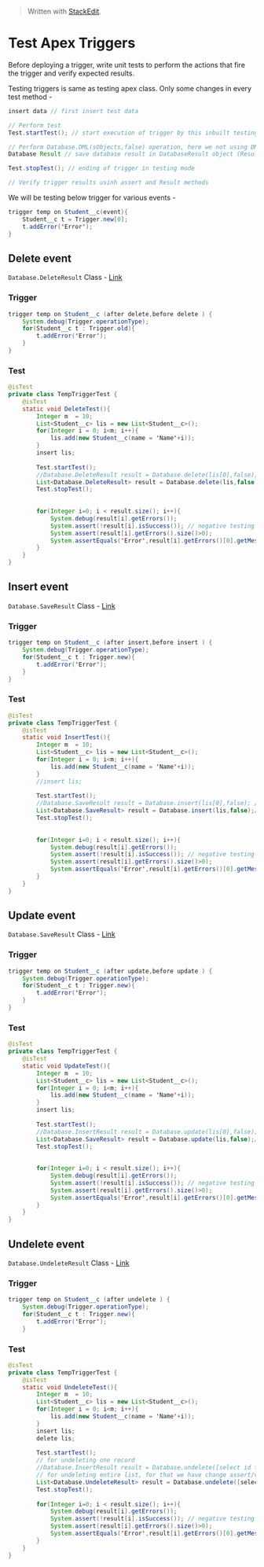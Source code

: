 ﻿


> Written with [StackEdit](https://stackedit.io/).

# Test Apex Triggers


Before deploying a trigger, write unit tests to perform the actions that fire the trigger and verify expected results.

Testing triggers is same as testing apex class. Only some changes in every test method - 

```java
insert data // first insert test data

// Perform test
Test.startTest(); // start execution of trigger by this inbuilt testing method

// Perform Database.DML(sObjects,false) operation, here we not using DML operations direct but Database class methods and setting second parameter to false i.e allow partial success even error occurs.
Database Result // save database result in DatabaseResult object (Result object is different for every DML operation)

Test.stopTest(); // ending of trigger in testing mode

// Verify trigger results usinh assert and Result methods 
```

We will be testing below trigger for various events - 

```java
trigger temp on Student__c(event){
	Student__c t = Trigger.new[0];
	t.addError('Error');
}
```

## Delete event

`Database.DeleteResult` Class - [Link](https://developer.salesforce.com/docs/atlas.en-us.apexref.meta/apexref/apex_methods_system_database_deleteresult.htm#apex_methods_system_database_deleteresult)

### Trigger
```java 
trigger temp on Student__c (after delete,before delete ) {
    System.debug(Trigger.operationType);
    for(Student__c t : Trigger.old){
		t.addError('Error');
    }
}
```
### Test 

```java
@isTest
private class TempTriggerTest {
    @isTest
    static void DeleteTest(){
        Integer m  = 10;
        List<Student__c> lis = new List<Student__c>();
        for(Integer i = 0; i<m; i++){
            lis.add(new Student__c(name = 'Name'+i));
        }
        insert lis;
        
        Test.startTest();
        //Database.DeleteResult result = Database.delete(lis[0],false); // for deleting one record
        List<Database.DeleteResult> result = Database.delete(lis,false);// for deleting entire list, for that we have change assert/verify logic accordingly
        Test.stopTest();
        
        
        for(Integer i=0; i < result.size(); i++){
            System.debug(result[i].getErrors()); 
            System.assert(!result[i].isSuccess()); // negative testing - we checking for fail condition
            System.assert(result[i].getErrors().size()>0);
            System.assertEquals('Error',result[i].getErrors()[0].getMessage());
        }   
    }
}
```

## Insert event 

`Database.SaveResult` Class - [Link](https://developer.salesforce.com/docs/atlas.en-us.apexref.meta/apexref/apex_methods_system_database_saveresult.htm)

### Trigger

```java
trigger temp on Student__c (after insert,before insert ) {
    System.debug(Trigger.operationType);
    for(Student__c t : Trigger.new){
		t.addError('Error');
    }
}
```

### Test 

```java
@isTest
private class TempTriggerTest {
    @isTest
    static void InsertTest(){
        Integer m  = 10;
        List<Student__c> lis = new List<Student__c>();
        for(Integer i = 0; i<m; i++){
            lis.add(new Student__c(name = 'Name'+i));
        }
        //insert lis;
        
        Test.startTest();
        //Database.SaveResult result = Database.insert(lis[0],false); // for inserting one record
        List<Database.SaveResult> result = Database.insert(lis,false);// for inserting entire list, for that we have change assert/verify logic accordingly
        Test.stopTest();
        
        
        for(Integer i=0; i < result.size(); i++){
            System.debug(result[i].getErrors()); 
            System.assert(!result[i].isSuccess()); // negative testing - we checking for fail condition
            System.assert(result[i].getErrors().size()>0);
            System.assertEquals('Error',result[i].getErrors()[0].getMessage());
        }   
    }
}
```


## Update event

`Database.SaveResult` Class - [Link](https://developer.salesforce.com/docs/atlas.en-us.apexref.meta/apexref/apex_methods_system_database_saveresult.htm)

### Trigger

```java
trigger temp on Student__c (after update,before update ) {
    System.debug(Trigger.operationType);
    for(Student__c t : Trigger.new){
		t.addError('Error');
    }
}
```

### Test

```java
@isTest
private class TempTriggerTest {
    @isTest
    static void UpdateTest(){
        Integer m  = 10;
        List<Student__c> lis = new List<Student__c>();
        for(Integer i = 0; i<m; i++){
            lis.add(new Student__c(name = 'Name'+i));
        }
        insert lis;
        
        Test.startTest();
        //Database.InsertResult result = Database.update(lis[0],false); // for updating one record
        List<Database.SaveResult> result = Database.update(lis,false);// for updating entire list, for that we have change assert/verify logic accordingly
        Test.stopTest();
        
        
        for(Integer i=0; i < result.size(); i++){
            System.debug(result[i].getErrors()); 
            System.assert(!result[i].isSuccess()); // negative testing - we checking for fail condition
            System.assert(result[i].getErrors().size()>0);
            System.assertEquals('Error',result[i].getErrors()[0].getMessage());
        }   
    }
} 
```
## Undelete event

`Database.UndeleteResult` Class - [Link](https://developer.salesforce.com/docs/atlas.en-us.apexref.meta/apexref/apex_methods_system_database_undeleteresult.htm#apex_methods_system_database_undeleteresult)

### Trigger

```java
trigger temp on Student__c (after undelete ) {
    System.debug(Trigger.operationType);
    for(Student__c t : Trigger.new){
		t.addError('Error');
    }
```

### Test

```java
@isTest
private class TempTriggerTest {
    @isTest
    static void UndeleteTest(){
        Integer m  = 10;
        List<Student__c> lis = new List<Student__c>();
        for(Integer i = 0; i<m; i++){
            lis.add(new Student__c(name = 'Name'+i));
        }
        insert lis;
        delete lis;
        
        Test.startTest();
        // for undeleting one record
        //Database.InsertResult result = Database.undelete([select id from Student__c where isDeleted = true limit 1 ALL ROWS],false); 
        // for undeleting entire list, for that we have change assert/verify logic accordingly
        List<Database.UndeleteResult> result = Database.undelete([select id from Student__c where isDeleted = true ALL ROWS],false);
        Test.stopTest();
        
        for(Integer i=0; i < result.size(); i++){
            System.debug(result[i].getErrors()); 
            System.assert(!result[i].isSuccess()); // negative testing - we checking for fail condition
            System.assert(result[i].getErrors().size()>0);
            System.assertEquals('Error',result[i].getErrors()[0].getMessage());
        }   
    }
}
```















